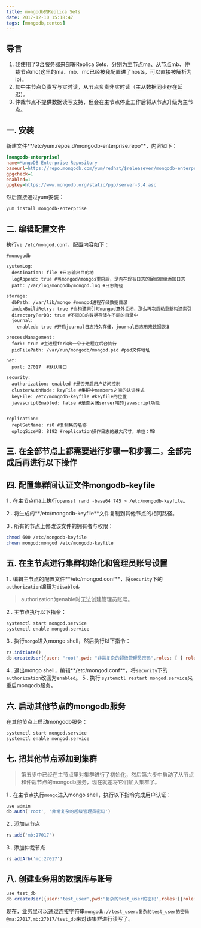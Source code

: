 ```yaml
---
title: mongodb的Replica Sets
date: 2017-12-10 15:18:47
tags: [mongodb,centos]
---
```


## 导言
1. 我使用了3台服务器来部署Replica Sets，分别为主节点ma、从节点mb、仲裁节点mc(这里的ma、mb、mc已经被我配置进了hosts，可以直接被解析为ip)。
2. 其中主节点负责写与实时读，从节点负责非实时读（主从数据同步存在延迟）。
3. 仲裁节点不提供数据读写支持，但会在主节点停止工作后将从节点升级为主节点。

## 一. 安装
新建文件**/etc/yum.repos.d/mongodb-enterprise.repo**，内容如下：
```ini
[mongodb-enterprise]
name=MongoDB Enterprise Repository
baseurl=https://repo.mongodb.com/yum/redhat/$releasever/mongodb-enterprise/3.4/$basearch/
gpgcheck=1
enabled=1
gpgkey=https://www.mongodb.org/static/pgp/server-3.4.asc
```
然后直接通过yum安装：
```sh
yum install mongodb-enterprise
```

## 二. 编辑配置文件
执行`vi /etc/mongod.conf`，配置内容如下：
```
#monogodb

systemLog:
  destination: file #日志输出目的地
  logAppend: true #当mongod/mongos重启后，是否在现有日志的尾部继续添加日志
  path: /var/log/mongodb/mongod.log #日志路径

storage:
  dbPath: /var/lib/mongo #mongod进程存储数据目录
  indexBuildRetry: true #当构建索引时mongod意外关闭，那么再次启动重新构建索引
  directoryPerDB: true #不同DB的数据存储在不同的目录中
  journal:
    enabled: true #开启journal日志持久存储，journal日志用来数据恢复

processManagement:
  fork: true #主进程fork出一个子进程在后台执行
  pidFilePath: /var/run/mongodb/mongod.pid #pid文件地址

net:
  port: 27017  #默认端口

security:
  authorization: enabled #是否开启用户访问控制
  clusterAuthMode: keyFile #集群中members之间的认证模式
  keyFile: /etc/mongodb-keyfile #keyfile的位置
  javascriptEnabled: false #是否关闭server端的javascript功能


replication:
  replSetName: rs0 #复制集的名称
  oplogSizeMB: 8192 #replication操作日志的最大尺寸，单位：MB
```

## 三. 在全部节点上都需要进行步骤一和步骤二，全部完成后再进行以下操作


## 四. 配置集群间认证文件mongodb-keyfile
1 . 在主节点ma上执行`openssl rand -base64 745 > /etc/mongodb-keyfile`。

2 . 将生成的**/etc/mongodb-keyfile**文件复制到其他节点的相同路径。

3 . 所有的节点上修改该文件的拥有者与权限：
```sh
chmod 600 /etc/mongodb-keyfile
chown mongod:mongod /etc/mongodb-keyfile
```

## 五. 在主节点进行集群初始化和管理员账号设置
1 . 编辑主节点的配置文件**/etc/mongod.conf**，将`security`下的`authorization`编辑为`disabled`。
> authorization为enable时无法创建管理员账号。

2 . 主节点执行以下指令：
```sh
systemctl start mongod.service
systemctl enable mongod.service
```
3 . 执行`mongo`进入mongo shell，然后执行以下指令：
```js
rs.initiate()
db.createUser({user: "root",pwd: "非常复杂的超级管理员密码",roles: [ { role: "root", db: "admin" } ]});
```
4 . 退出mongo shell，编辑**/etc/mongod.conf**，将`security`下的`authorization`改回为`enabled`。
5 . 执行 `systemctl restart mongod.service`来重启mongodb服务。


## 六. 启动其他节点的mongodb服务
在其他节点上启动mongodb服务：
```sh
systemctl start mongod.service
systemctl enable mongod.service
```


## 七. 把其他节点添加到集群
> 第五步中已经在主节点里对集群进行了初始化，然后第六步中启动了从节点和仲裁节点的mongodb服务，现在就差将它们加入集群了。

1 . 在主节点执行`mongo`进入mongo shell，执行以下指令完成用户认证：
```js
use admin
db.auth('root', '非常复杂的超级管理员密码')
```

2 . 添加从节点
```js
rs.add('mb:27017')
```
3 . 添加仲裁节点
```js
rs.addArb('mc:27017')
```

## 八. 创建业务用的数据库与账号
```js
use test_db
db.createUser({user:'test_user',pwd:'复杂的test_user的密码',roles:[{role:"readWrite",db:"test_db"}]})
```
现在，业务里可以通过连接字符串`mongodb://test_user:复杂的test_user的密码@ma:27017,mb:27017/test_db`来对该集群进行读写了。